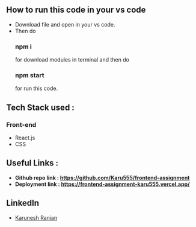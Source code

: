  
## How to run this code in your vs code
 - Download file and open in your vs code.
 - Then do <h3> npm i </h3> for download modules in terminal and then do <h3>npm start</h3> for run this code.

## Tech Stack used : 
### Front-end
- React.js
- CSS

## Useful Links :
- **Github repo link : https://github.com/Karu555/frontend-assignment**
- **Deployment link :  https://frontend-assignment-karu555.vercel.app/**


## LinkedIn ##

- [Karunesh Ranjan](linkedin.com/in/karunesh-ranjan-6515211a0)
